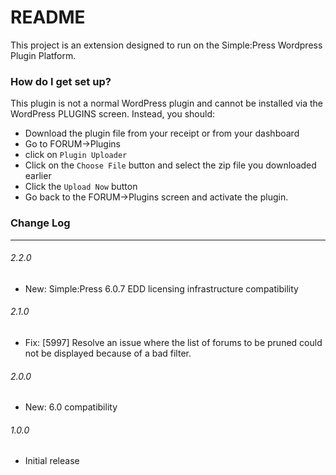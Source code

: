 # README #

This project is an extension designed to run on the Simple:Press Wordpress Plugin Platform.  

### How do I get set up? ###

This plugin is not a normal WordPress plugin and cannot be installed via the WordPress PLUGINS screen.
Instead, you should:

- Download the plugin file from your receipt or from your dashboard
- Go to FORUM->Plugins
- click on `Plugin Uploader`
- Click on the `Choose File` button and select the zip file you downloaded earlier
- Click the `Upload Now` button
- Go back to the FORUM->Plugins screen and activate the plugin.


### Change Log  ###
-----------------------------------------------------------------------------------------
###### 2.2.0
- New: Simple:Press 6.0.7 EDD licensing infrastructure compatibility

###### 2.1.0
- Fix: [5997] Resolve an issue where the list of forums to be pruned could not be displayed because of a bad filter.


###### 2.0.0
- New: 6.0 compatibility

###### 1.0.0
- Initial release
